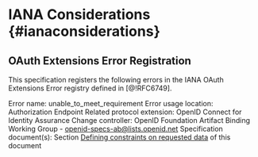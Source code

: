 # IANA Considerations {#ianaconsiderations}

## OAuth Extensions Error Registration

This specification registers the following errors in the IANA OAuth Extensions Error registry defined in [@!RFC6749].

Error name: unable_to_meet_requirement
Error usage location: Authorization Endpoint
Related protocol extension: OpenID Connect for Identity Assurance
Change controller: OpenID Foundation Artifact Binding Working Group - openid-specs-ab@lists.openid.net
Specification document(s): Section [Defining constraints on requested data](#constraintedclaims) of this document